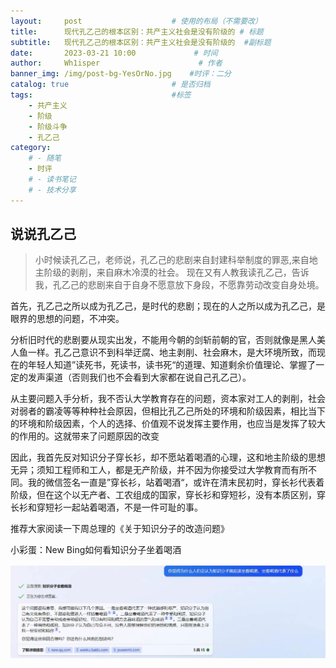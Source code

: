 ```yaml
---
layout:     post                    # 使用的布局（不需要改）
title:      现代孔乙己的根本区别：共产主义社会是没有阶级的	# 标题 
subtitle:   现代孔乙己的根本区别：共产主义社会是没有阶级的	 #副标题
date:       2023-03-21 10:00             # 时间
author:     Wh1isper                      # 作者
banner_img: /img/post-bg-YesOrNo.jpg    #时评：二分
catalog: true                       # 是否归档
tags:                               #标签
    - 共产主义
    - 阶级
    - 阶级斗争
    - 孔乙己
category:
    # - 随笔
    - 时评
    # - 读书笔记
    # - 技术分享
---
```


## 说说孔乙己
> 小时候读孔乙己，老师说，孔乙己的悲剧来自封建科举制度的罪恶,来自地主阶级的剥削，来自麻木冷漠的社会。
> 现在又有人教我读孔乙己，告诉我，孔乙己的悲剧来自于自身不愿意放下身段，不愿靠劳动改变自身处境。

首先，孔乙己之所以成为孔乙己，是时代的悲剧；现在的人之所以成为孔乙己，是眼界的思想的问题，不冲突。

分析旧时代的悲剧要从现实出发，不能用今朝的剑斩前朝的官，否则就像是黑人美人鱼一样。孔乙己意识不到科举迂腐、地主剥削、社会麻木，是大环境所致，而现在的年轻人知道”读死书，死读书，读书死“的道理、知道剩余价值理论、掌握了一定的发声渠道（否则我们也不会看到大家都在说自己孔乙己）。

从主要问题入手分析，我不否认大学教育存在的问题，资本家对工人的剥削，社会对弱者的霸凌等等种种社会原因，但相比孔乙己所处的环境和阶级因素，相比当下的环境和阶级因素，个人的选择、价值观不说发挥主要作用，也应当是发挥了较大的作用的。这就带来了问题原因的改变

因此，我首先反对知识分子穿长衫，却不愿站着喝酒的心理，这和地主阶级的思想无异；须知工程师和工人，都是无产阶级，并不因为你接受过大学教育而有所不同。我的微信签名一直是”穿长衫，站着喝酒“，或许在清末民初时，穿长衫代表着阶级，但在这个以无产者、工农组成的国家，穿长衫和穿短衫，没有本质区别，穿长衫和穿短衫一起站着喝酒，不是一件可耻的事。

推荐大家阅读一下周总理的《关于知识分子的改造问题》

小彩蛋：New Bing如何看知识分子坐着喝酒

![](../img/2023-03-21-现代孔乙己/bing-answer.jpg)
